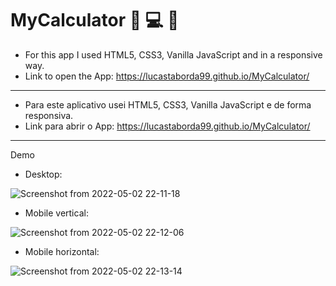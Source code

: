 # MyCalculator 📱 💻 :1234:

- For this app I used HTML5, CSS3, Vanilla JavaScript and in a responsive way.
- Link to open the App: https://lucastaborda99.github.io/MyCalculator/
---
- Para este aplicativo usei HTML5, CSS3, Vanilla JavaScript e de forma responsiva.
- Link para abrir o App: https://lucastaborda99.github.io/MyCalculator/
---
 Demo
- Desktop:

![Screenshot from 2022-05-02 22-11-18](https://user-images.githubusercontent.com/90734834/166391237-59213a21-4923-4da2-b172-8f9504b496eb.png)

- Mobile vertical:

![Screenshot from 2022-05-02 22-12-06](https://user-images.githubusercontent.com/90734834/166391240-05786387-bdc9-4b1c-990b-3c165a4ac60f.png)

- Mobile horizontal:

![Screenshot from 2022-05-02 22-13-14](https://user-images.githubusercontent.com/90734834/166391242-deb1b561-97d3-49ed-b682-289eb21f7862.png)



